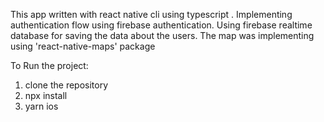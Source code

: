 This app written with react native cli using typescript .
Implementing authentication flow using firebase authentication.
Using firebase realtime database for saving the data about the users.
The map was implementing using 'react-native-maps' package

To Run the project:
1. clone the repository 
2. npx install
3. yarn ios 
